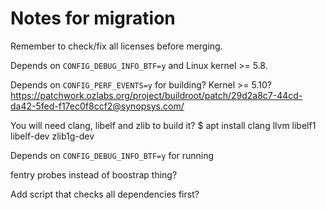 # Notes for migration


Remember to check/fix all licenses before merging.

Depends on `CONFIG_DEBUG_INFO_BTF=y` and Linux kernel >= 5.8.

Depends on `CONFIG_PERF_EVENTS=y` for building? Kernel >= 5.10?
https://patchwork.ozlabs.org/project/buildroot/patch/29d2a8c7-44cd-da42-5fed-f17ec0f8ccf2@synopsys.com/

You will need clang, libelf and zlib to build it?
$ apt install clang llvm libelf1 libelf-dev zlib1g-dev

Depends on `CONFIG_DEBUG_INFO_BTF=y` for running

fentry probes instead of boostrap thing?

Add script that checks all dependencies first?

